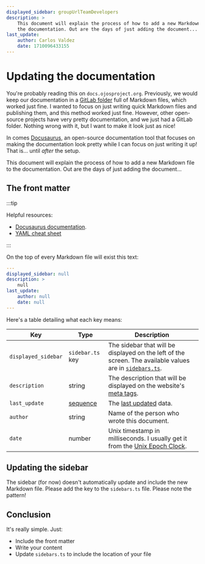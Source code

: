 ```yaml
---
displayed_sidebar: groupUrlTeamDevelopers
description: >
    This document will explain the process of how to add a new Markdown file to
    the documentation. Out are the days of just adding the document...
last_update:
    author: Carlos Valdez
    date: 1710096433155
---
```

# Updating the documentation

You're probably reading this on `docs.ojosproject.org`. Previously, we would
keep our documentation in a
[GitLab folder](https://gitlab.com/ojosproject/docs/-/tree/33878f675970afe8e6b7dd4f60e08fcd8564c4a9)
full of Markdown files, which worked just fine. I wanted to focus on just
writing quick Markdown files and publishing them, and this method worked just
fine. However, other open-source projects have very pretty documentation, and
we just had a GitLab folder. Nothing wrong with it, but I want to make it look
just as nice!

In comes [Docusaurus](https://docusaurus.io/), an open-source documentation
tool that focuses on making the documentation look pretty while I can focus on
just writing it up! That is... until *after* the setup.

This document will explain the process of how to add a new Markdown file to
the documentation. Out are the days of just adding the document...

## The front matter

:::tip

Helpful resources:

- [Docusaurus documentation](https://docusaurus.io/docs/markdown-features#front-matter).
- [YAML cheat sheet](https://quickref.me/yaml)

:::

On the top of every Markdown file will exist this text:

```yaml
---
displayed_sidebar: null
description: >
    null
last_update:
    author: null
    date: null
---
```

Here's a table detailing what each key means:

| Key                 | Type                                          | Description                                                                                                                                                             |
| ------------------- | --------------------------------------------- | ----------------------------------------------------------------------------------------------------------------------------------------------------------------------- |
| `displayed_sidebar` | `sidebar.ts` key                              | The sidebar that will be displayed on the left of the screen. The available values are in [`sidebars.ts`](https://gitlab.com/ojosproject/docs/-/blob/main/sidebars.ts). |
| `description`       | string                                        | The description that will be displayed on the website's [meta tags](https://www.w3schools.com/tags/tag_meta.asp).                                                       |
| `last_update`       | [sequence](https://quickref.me/yaml#sequence) | The [last updated](https://docusaurus.io/docs/api/plugins/@docusaurus/plugin-content-docs#last_update) data.                                                            |
| `author`            | string                                        | Name of the person who wrote this document.                                                                                                                             |
| `date`              | number                                        | Unix timestamp in milliseconds. I usually get it from the [Unix Epoch Clock](https://www.epochconverter.com/clock).                                                     |

## Updating the sidebar

The sidebar (for now) doesn't automatically update and include the new Markdown
file. Please add the key to the `sidebars.ts` file. Please note the pattern!

## Conclusion

It's really simple. Just:

- Include the front matter
- Write your content
- Update `sidebars.ts` to include the location of your file
